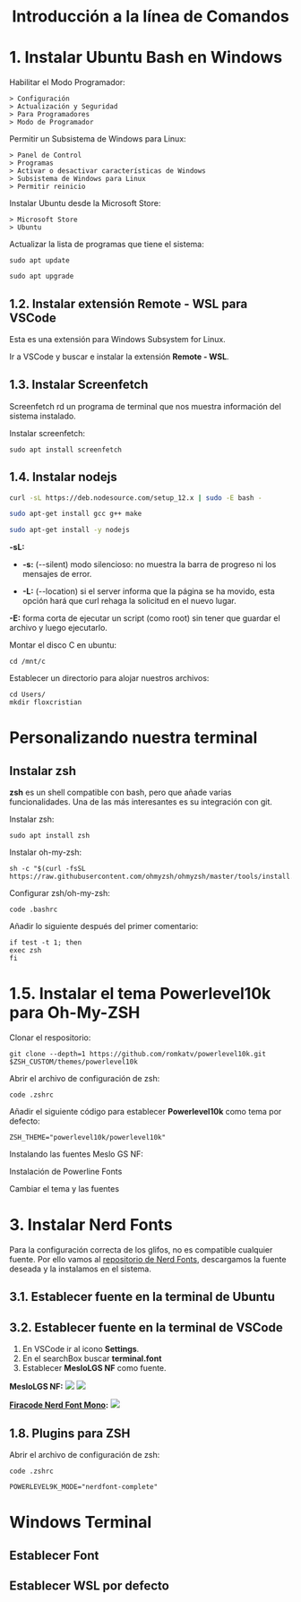 <h1 align="center"> Introducción a la línea de Comandos</h1>

# 1. Instalar Ubuntu Bash en Windows

Habilitar el Modo Programador:
```
> Configuración 
> Actualización y Seguridad 
> Para Programadores 
> Modo de Programador
```
Permitir un Subsistema de Windows para Linux:

```
> Panel de Control 
> Programas 
> Activar o desactivar características de Windows 
> Subsistema de Windows para Linux 
> Permitir reinicio
```
Instalar Ubuntu desde la Microsoft Store:

```
> Microsoft Store 
> Ubuntu
```

Actualizar la lista de programas que tiene el sistema:
```
sudo apt update
```

```
sudo apt upgrade
```

## 1.2. Instalar extensión Remote - WSL para VSCode

Esta es una extensión para Windows Subsystem for Linux.

Ir a VSCode y buscar e instalar la extensión **Remote - WSL**.


## 1.3. Instalar Screenfetch

Screenfetch rd un programa de terminal que nos muestra información del sistema instalado.

Instalar screenfetch:
```
sudo apt install screenfetch
```


## 1.4. Instalar nodejs

```bash
curl -sL https://deb.nodesource.com/setup_12.x | sudo -E bash -
```

```bash
sudo apt-get install gcc g++ make
```

```bash
sudo apt-get install -y nodejs
```
**-sL:**

+ **-s:** (--silent) modo silencioso: no muestra la barra de progreso ni los mensajes de error.

+ **-L:** (--location) si el server informa que la página se ha movido, esta opción hará que curl rehaga la solicitud en el nuevo lugar.


**-E:** forma corta de ejecutar un script (como root) sin tener que guardar el archivo y luego ejecutarlo.


Montar el disco C en ubuntu:

```
cd /mnt/c
```

Establecer un directorio para alojar nuestros archivos:
```
cd Users/
mkdir floxcristian
```

# Personalizando nuestra terminal

## Instalar zsh

**zsh** es un shell compatible con bash, pero que añade varias funcionalidades. Una de las más interesantes es su integración con git.

Instalar zsh:
```
sudo apt install zsh
```
Instalar oh-my-zsh:
```
sh -c "$(curl -fsSL https://raw.githubusercontent.com/ohmyzsh/ohmyzsh/master/tools/install.sh)"
```
Configurar zsh/oh-my-zsh:
```
code .bashrc
```
Añadir lo siguiente después del primer comentario:
```
if test -t 1; then
exec zsh
fi
```



# 1.5. Instalar el tema Powerlevel10k para Oh-My-ZSH

Clonar el respositorio:
```
git clone --depth=1 https://github.com/romkatv/powerlevel10k.git $ZSH_CUSTOM/themes/powerlevel10k
```

Abrir el archivo de configuración de zsh:
```
code .zshrc
```
Añadir el siguiente código para establecer **Powerlevel10k** como tema por defecto:
```
ZSH_THEME="powerlevel10k/powerlevel10k"
```

Instalando las fuentes Meslo GS NF:


Instalación de Powerline Fonts

Cambiar el tema y las fuentes







# 3. Instalar Nerd Fonts

Para la configuración correcta de los glifos, no es compatible cualquier fuente.
Por ello vamos al [repositorio de Nerd Fonts](https://github.com/ryanoasis/nerd-fonts,), descargamos la fuente deseada y la instalamos en el sistema.

## 3.1. Establecer fuente en la terminal de Ubuntu

## 3.2. Establecer fuente en la terminal de VSCode

1. En VSCode ir al icono **Settings**.
2. En el searchBox buscar **terminal.font**
3. Establecer **MesloLGS NF** como fuente.

**MesloLGS NF:**
<img src="https://i.imgur.com/FOp76KU.png">
<img src="https://i.imgur.com/KKQLOpP.png">

**[Firacode Nerd Font Mono](https://github.com/ryanoasis/nerd-fonts/tree/master/patched-fonts/FiraMono):**
<img src="https://i.imgur.com/3Z7BU7A.png">


## 1.8. Plugins para ZSH

Abrir el archivo de configuración de zsh:
```
code .zshrc
```

```
POWERLEVEL9K_MODE="nerdfont-complete"
```

# Windows Terminal

## Establecer Font

## Establecer WSL por defecto

